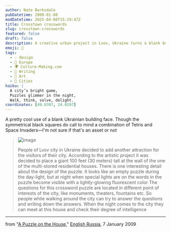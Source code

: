 ```yaml
---
author: Nate Barksdale
pubDatetime: 2009-01-08
modDatetime: 2025-04-08T15:19:47Z
title: Crosstown crosswords
slug: crosstown-crosswords
featured: false
draft: false
description: A creative urban project in Lvov, Ukraine turns a blank building face into an interactive crossword puzzle for both locals and visitors.
emoji: 🧩
tags:
  - 💡 Design
  - 🍷 Europe
  - 🌍 Culture-Making.com
  - 📝 Writing
  - 🎨 Art
  - 🌆 Cities
haiku: |
  A city’s bright game,  
  Puzzles glimmer in the night,  
  Walk, think, solve, delight.
coordinates: [49.8397, 24.0297]
---
```


A pretty cool use of a blank Ukrainian building face. Though the symmetrical black squares do call to mind a combination of Tetris and Space Invaders—I'm not sure if that's an asset or not

> ![image](http://culture-making.com/media/1.jpg)
>
> People of Lvov city in Ukraine decided to add another attraction for the visitors of their city. According to the artistic project it was decided to place a giant 100 feet (30 meters) tall at the wall of the one of the multi-stored residential houses.
> There is one interesting detail about the design of the puzzle. It looks like an empty puzzle during the day-light, but at night when special lights are on the words in the puzzle become visible with a lightly-glowing fluorescent color
> The questions for this crossword puzzle are located in different point of interests of the city, like monuments, theaters, fountains etc. So people while walking around the city can try to answer the questions and writing down the answers. When the night comes to the city they can meet at this house and check their degree of intelligence

---

from "[A Puzzle on the House](http://englishrussia.com/?p=2197)," [English Russia](http://englishrussia.com/?p=2197), 7 January 2009
